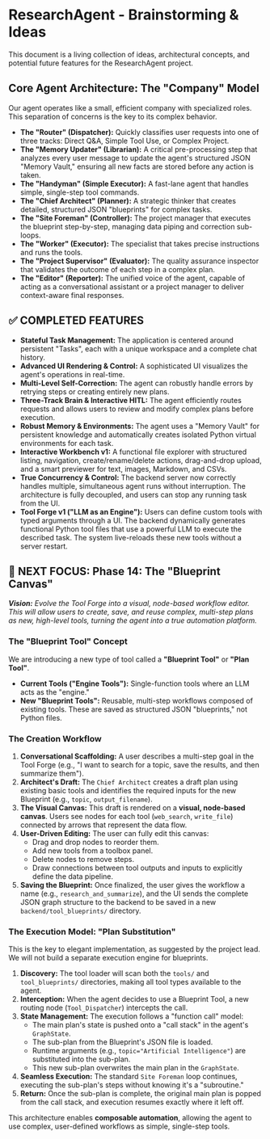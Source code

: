 # ResearchAgent - Brainstorming & Ideas

This document is a living collection of ideas, architectural concepts, and potential future features for the ResearchAgent project.

## Core Agent Architecture: The "Company" Model

Our agent operates like a small, efficient company with specialized roles. This separation of concerns is the key to its complex behavior.

-   **The "Router" (Dispatcher):** Quickly classifies user requests into one of three tracks: Direct Q&A, Simple Tool Use, or Complex Project.
-   **The "Memory Updater" (Librarian):** A critical pre-processing step that analyzes every user message to update the agent's structured JSON "Memory Vault," ensuring all new facts are stored before any action is taken.
-   **The "Handyman" (Simple Executor):** A fast-lane agent that handles simple, single-step tool commands.
-   **The "Chief Architect" (Planner):** A strategic thinker that creates detailed, structured JSON "blueprints" for complex tasks.
-   **The "Site Foreman" (Controller):** The project manager that executes the blueprint step-by-step, managing data piping and correction sub-loops.
-   **The "Worker" (Executor):** The specialist that takes precise instructions and runs the tools.
-   **The "Project Supervisor" (Evaluator):** The quality assurance inspector that validates the outcome of each step in a complex plan.
-   **The "Editor" (Reporter):** The unified voice of the agent, capable of acting as a conversational assistant or a project manager to deliver context-aware final responses.

## ✅ COMPLETED FEATURES

-   **Stateful Task Management:** The application is centered around persistent "Tasks", each with a unique workspace and a complete chat history.
-   **Advanced UI Rendering & Control:** A sophisticated UI visualizes the agent's operations in real-time.
-   **Multi-Level Self-Correction:** The agent can robustly handle errors by retrying steps or creating entirely new plans.
-   **Three-Track Brain & Interactive HITL:** The agent efficiently routes requests and allows users to review and modify complex plans before execution.
-   **Robust Memory & Environments:** The agent uses a "Memory Vault" for persistent knowledge and automatically creates isolated Python virtual environments for each task.
-   **Interactive Workbench v1:** A functional file explorer with structured listing, navigation, create/rename/delete actions, drag-and-drop upload, and a smart previewer for text, images, Markdown, and CSVs.
-   **True Concurrency & Control:** The backend server now correctly handles multiple, simultaneous agent runs without interruption. The architecture is fully decoupled, and users can stop any running task from the UI.
-   **Tool Forge v1 ("LLM as an Engine"):** Users can define custom tools with typed arguments through a UI. The backend dynamically generates functional Python tool files that use a powerful LLM to execute the described task. The system live-reloads these new tools without a server restart.

## 🚀 NEXT FOCUS: Phase 14: The "Blueprint Canvas"

_**Vision:** Evolve the Tool Forge into a visual, node-based workflow editor. This will allow users to create, save, and reuse complex, multi-step plans as new, high-level tools, turning the agent into a true automation platform._

### The "Blueprint Tool" Concept

We are introducing a new type of tool called a **"Blueprint Tool"** or **"Plan Tool"**.

-   **Current Tools ("Engine Tools"):** Single-function tools where an LLM acts as the "engine."
-   **New "Blueprint Tools":** Reusable, multi-step workflows composed of existing tools. These are saved as structured JSON "blueprints," not Python files.

### The Creation Workflow

1.  **Conversational Scaffolding:** A user describes a multi-step goal in the Tool Forge (e.g., "I want to search for a topic, save the results, and then summarize them").
2.  **Architect's Draft:** The `Chief Architect` creates a draft plan using existing basic tools and identifies the required inputs for the new Blueprint (e.g., `topic`, `output_filename`).
3.  **The Visual Canvas:** This draft is rendered on a **visual, node-based canvas**. Users see nodes for each tool (`web_search`, `write_file`) connected by arrows that represent the data flow.
4.  **User-Driven Editing:** The user can fully edit this canvas:
    -   Drag and drop nodes to reorder them.
    -   Add new tools from a toolbox panel.
    -   Delete nodes to remove steps.
    -   Draw connections between tool outputs and inputs to explicitly define the data pipeline.
5.  **Saving the Blueprint:** Once finalized, the user gives the workflow a name (e.g., `research_and_summarize`), and the UI sends the complete JSON graph structure to the backend to be saved in a new `backend/tool_blueprints/` directory.

### The Execution Model: "Plan Substitution"

This is the key to elegant implementation, as suggested by the project lead. We will not build a separate execution engine for blueprints.

1.  **Discovery:** The tool loader will scan both the `tools/` and `tool_blueprints/` directories, making all tool types available to the agent.
2.  **Interception:** When the agent decides to use a Blueprint Tool, a new routing node (`Tool_Dispatcher`) intercepts the call.
3.  **State Management:** The execution follows a "function call" model:
    -   The main plan's state is pushed onto a "call stack" in the agent's `GraphState`.
    -   The sub-plan from the Blueprint's JSON file is loaded.
    -   Runtime arguments (e.g., `topic="Artificial Intelligence"`) are substituted into the sub-plan.
    -   This new sub-plan overwrites the main plan in the `GraphState`.
4.  **Seamless Execution:** The standard `Site Foreman` loop continues, executing the sub-plan's steps without knowing it's a "subroutine."
5.  **Return:** Once the sub-plan is complete, the original main plan is popped from the call stack, and execution resumes exactly where it left off.

This architecture enables **composable automation**, allowing the agent to use complex, user-defined workflows as simple, single-step tools.
